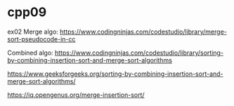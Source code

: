 # cpp09

ex02
Merge algo:
https://www.codingninjas.com/codestudio/library/merge-sort-pseudocode-in-cc

Combined algo:
https://www.codingninjas.com/codestudio/library/sorting-by-combining-insertion-sort-and-merge-sort-algorithms

https://www.geeksforgeeks.org/sorting-by-combining-insertion-sort-and-merge-sort-algorithms/

https://iq.opengenus.org/merge-insertion-sort/